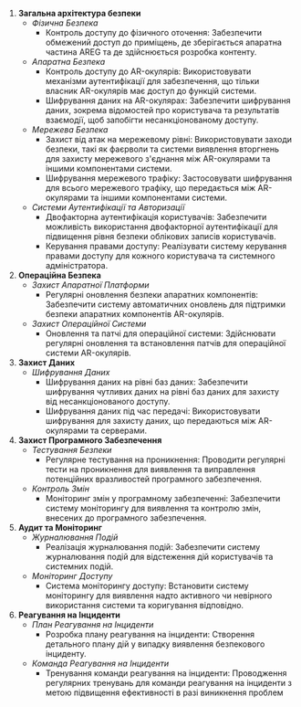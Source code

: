 1. **Загальна архітектура безпеки**
	- *Фізична Безпека*
		- Контроль доступу до фізичного оточення:
			Забезпечити обмежений доступ до приміщень, де зберігається апаратна частина AREG та де здійснюється розробка контенту.
	- *Апаратна Безпека*
		- Контроль доступу до AR-окулярів:
			Використовувати механізми аутентифікації для забезпечення, що тільки власник AR-окулярів має доступ до функцій системи.
		- Шифрування даних на AR-окулярах:
			Забезпечити шифрування даних, зокрема відомостей про користувача та результатів взаємодії, щоб запобігти несанкціонованому доступу.
	- *Мережева Безпека*
		- Захист від атак на мережевому рівні:
			Використовувати заходи безпеки, такі як фаєрволи та системи виявлення вторгнень для захисту мережевого з'єднання між AR-окулярами та іншими компонентами системи.
		- Шифрування мережевого трафіку:
			Застосовувати шифрування для всього мережевого трафіку, що передається між AR-окулярами та іншими компонентами системи.
	- *Системи Аутентифікації та Авторизації*
		- Двофакторна аутентифікація користувачів:
			Забезпечити можливість використання двофакторної аутентифікації для підвищення рівня безпеки облікових записів користувачів.
		- Керування правами доступу:
			Реалізувати систему керування правами доступу для кожного користувача та системного адміністратора.
2. **Операційна Безпека**
	- *Захист Апаратної Платформи*
		- Регулярні оновлення безпеки апаратних компонентів:
			Забезпечити систему автоматичних оновлень для підтримки безпеки апаратних компонентів AR-окулярів.
	- *Захист Операційної Системи*
		- Оновлення та патчі для операційної системи:
			Здійснювати регулярні оновлення та встановлення патчів для операційної системи AR-окулярів.
3. **Захист Даних**
	- *Шифрування Даних*
		- Шифрування даних на рівні баз даних:
			Забезпечити шифрування чутливих даних на рівні баз даних для захисту від несанкціонованого доступу.
		- Шифрування даних під час передачі:
			Використовувати шифрування для захисту даних, що передаються між AR-окулярами та серверами.
4. **Захист Програмного Забезпечення**
	- *Тестування Безпеки*
		- Регулярне тестування на проникнення:
			Проводити регулярні тести на проникнення для виявлення та виправлення потенційних вразливостей програмного забезпечення.
	- *Контроль Змін*
		- Моніторинг змін у програмному забезпеченні:
			Забезпечити систему моніторингу для виявлення та контролю змін, внесених до програмного забезпечення.
5. **Аудит та Моніторинг**
	- *Журналювання Подій*
		- Реалізація журналювання подій:
			Забезпечити систему журналювання подій для відстеження дій користувачів та системних подій.
	- *Моніторинг Доступу*
		- Система моніторингу доступу:
			Встановити систему моніторингу для виявлення надто активного чи невірного використання системи та коригування відповідно.
6. **Реагування на Інциденти**
	- *План Реагування на Інциденти*
		- Розробка плану реагування на інциденти:
			Створення детального плану дій у випадку виявлення безпекового інциденту.
	- *Команда Реагування на Інциденти*
		-  Тренування команди реагування на інциденти:
			Проводження регулярних тренувань для команди реагування на інциденти з метою підвищення ефективності в разі виникнення проблем
